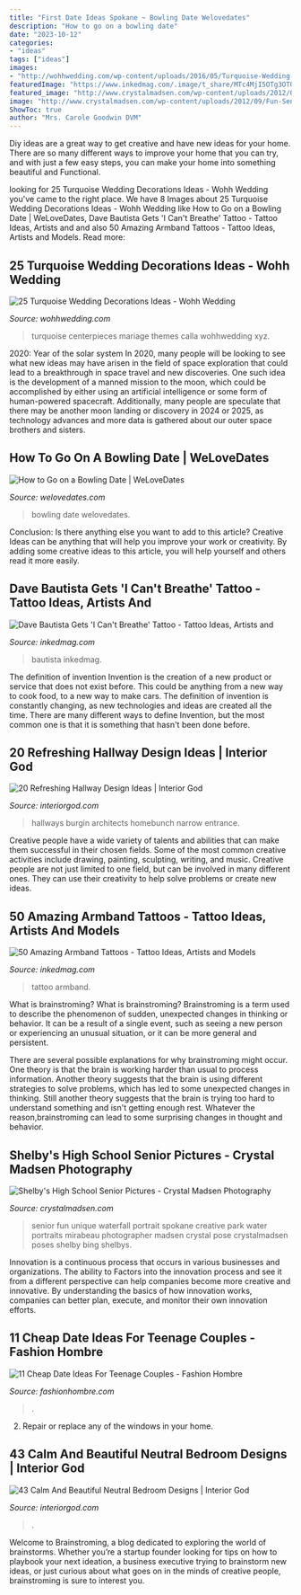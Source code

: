```yaml
---
title: "First Date Ideas Spokane ~ Bowling Date Welovedates"
description: "How to go on a bowling date"
date: "2023-10-12"
categories:
- "ideas"
tags: ["ideas"]
images:
- "http://wohhwedding.com/wp-content/uploads/2016/05/Turquoise-Wedding-Decorations-Different-Concept.jpg"
featuredImage: "https://www.inkedmag.com/.image/t_share/MTc4MjI5OTg3OTQ4NjM1NzUy/armband.jpg"
featured_image: "http://www.crystalmadsen.com/wp-content/uploads/2012/09/Fun-Senior-Photos-Spokane_003-1024x682.jpg"
image: "http://www.crystalmadsen.com/wp-content/uploads/2012/09/Fun-Senior-Photos-Spokane_003-1024x682.jpg"
ShowToc: true
author: "Mrs. Carole Goodwin DVM"
---
```



Diy ideas are a great way to get creative and have new ideas for your home. There are so many different ways to improve your home that you can try, and with just a few easy steps, you can make your home into something beautiful and Functional.

	

		
looking for 25 Turquoise Wedding Decorations Ideas - Wohh Wedding you've came to the right place. We have 8 Images about 25 Turquoise Wedding Decorations Ideas - Wohh Wedding like How to Go on a Bowling Date | WeLoveDates, Dave Bautista Gets &#039;I Can&#039;t Breathe&#039; Tattoo - Tattoo Ideas, Artists and and also 50 Amazing Armband Tattoos - Tattoo Ideas, Artists and Models. Read more:
		
    
## 25 Turquoise Wedding Decorations Ideas - Wohh Wedding

<img loading=lazy src="http://wohhwedding.com/wp-content/uploads/2016/05/Turquoise-Wedding-Decorations-Different-Concept.jpg" onerror="this.onerror=null;this.src='https://tse2.mm.bing.net/th?id=OIP.rP22jwxw78x5MQiJz0VELQHaLH&amp;pid=15.1';" alt="25 Turquoise Wedding Decorations Ideas - Wohh Wedding">

_Source: wohhwedding.com_

>turquoise centerpieces mariage themes calla wohhwedding xyz. 

	

2020: Year of the solar system
In 2020, many people will be looking to see what new ideas may have arisen in the field of space exploration that could lead to a breakthrough in space travel and new discoveries. One such idea is the development of a manned mission to the moon, which could be accomplished by either using an artificial intelligence or some form of human-powered spacecraft. Additionally, many people are speculate that there may be another moon landing or discovery in 2024 or 2025, as technology advances and more data is gathered about our outer space brothers and sisters.

    
## How To Go On A Bowling Date | WeLoveDates

<img loading=lazy src="http://www.welovedates.com/wp-content/uploads/2015/03/bowling.jpg" onerror="this.onerror=null;this.src='https://tse1.mm.bing.net/th?id=OIP.tuEQVM1or5XCVquxaTt49AHaEc&amp;pid=15.1';" alt="How to Go on a Bowling Date | WeLoveDates">

_Source: welovedates.com_

>bowling date welovedates. 

	

Conclusion: Is there anything else you want to add to this article?
Creative Ideas can be anything that will help you improve your work or creativity. By adding some creative ideas to this article, you will help yourself and others read it more easily.

    
## Dave Bautista Gets &#039;I Can&#039;t Breathe&#039; Tattoo - Tattoo Ideas, Artists And

<img loading=lazy src="https://www.inkedmag.com/.image/t_share/MTczMzE0MDMwNjU4NjU5OTU1/new-project.png" onerror="this.onerror=null;this.src='https://tse4.mm.bing.net/th?id=OIP.BpuOfQuWs4Z6CYLsFaQ3GgHaD4&amp;pid=15.1';" alt="Dave Bautista Gets &#039;I Can&#039;t Breathe&#039; Tattoo - Tattoo Ideas, Artists and">

_Source: inkedmag.com_

>bautista inkedmag. 

	

The definition of invention
Invention is the creation of a new product or service that does not exist before. This could be anything from a new way to cook food, to a new way to make cars. The definition of invention is constantly changing, as new technologies and ideas are created all the time. There are many different ways to define Invention, but the most common one is that it is something that hasn't been done before.

    
## 20 Refreshing Hallway Design Ideas | Interior God

<img loading=lazy src="https://www.interiorgod.com/wp-content/uploads/2016/04/Hallway-Burgin-Lambert-Architects.jpg" onerror="this.onerror=null;this.src='https://tse3.mm.bing.net/th?id=OIP.i-me4KIQ1edLhi3mDB_NiQHaLc&amp;pid=15.1';" alt="20 Refreshing Hallway Design Ideas | Interior God">

_Source: interiorgod.com_

>hallways burgin architects homebunch narrow entrance. 

	

Creative people have a wide variety of talents and abilities that can make them successful in their chosen fields. Some of the most common creative activities include drawing, painting, sculpting, writing, and music. Creative people are not just limited to one field, but can be involved in many different ones. They can use their creativity to help solve problems or create new ideas.

    
## 50 Amazing Armband Tattoos - Tattoo Ideas, Artists And Models

<img loading=lazy src="https://www.inkedmag.com/.image/t_share/MTc4MjI5OTg3OTQ4NjM1NzUy/armband.jpg" onerror="this.onerror=null;this.src='https://tse4.mm.bing.net/th?id=OIP.L4VG-h-qblj5qy_QP1wmZwHaD4&amp;pid=15.1';" alt="50 Amazing Armband Tattoos - Tattoo Ideas, Artists and Models">

_Source: inkedmag.com_

>tattoo armband. 

	

What is brainstroming?
What is brainstroming?
Brainstroming is a term used to describe the phenomenon of sudden, unexpected changes in thinking or behavior. It can be a result of a single event, such as seeing a new person or experiencing an unusual situation, or it can be more general and persistent.

There are several possible explanations for why brainstroming might occur. One theory is that the brain is working harder than usual to process information. Another theory suggests that the brain is using different strategies to solve problems, which has led to some unexpected changes in thinking. Still another theory suggests that the brain is trying too hard to understand something and isn't getting enough rest. Whatever the reason,brainstroming can lead to some surprising changes in thought and behavior.

    
## Shelby&#039;s High School Senior Pictures - Crystal Madsen Photography

<img loading=lazy src="http://www.crystalmadsen.com/wp-content/uploads/2012/09/Fun-Senior-Photos-Spokane_003-1024x682.jpg" onerror="this.onerror=null;this.src='https://tse4.mm.bing.net/th?id=OIP.NcOpxwKhI_defv8g0gmQFAHaE7&amp;pid=15.1';" alt="Shelby&#039;s High School Senior Pictures - Crystal Madsen Photography">

_Source: crystalmadsen.com_

>senior fun unique waterfall portrait spokane creative park water portraits mirabeau photographer madsen crystal pose crystalmadsen poses shelby bing shelbys. 

	

Innovation is a continuous process that occurs in various businesses and organizations. The ability to Factors into the innovation process and see it from a different perspective can help companies become more creative and innovative. By understanding the basics of how innovation works, companies can better plan, execute, and monitor their own innovation efforts.

    
## 11 Cheap Date Ideas For Teenage Couples - Fashion Hombre

<img loading=lazy src="http://www.fashionhombre.com/wp-content/uploads/2019/07/Cheap-Date-Ideas-For-Teenage-Couples-12.jpg" onerror="this.onerror=null;this.src='https://tse1.mm.bing.net/th?id=OIP.AE3VY-rYFm412m48O3htBAHaLH&amp;pid=15.1';" alt="11 Cheap Date Ideas For Teenage Couples - Fashion Hombre">

_Source: fashionhombre.com_

>. 

	

2. Repair or replace any of the windows in your home.

    
## 43 Calm And Beautiful Neutral Bedroom Designs | Interior God

<img loading=lazy src="http://interiorgod.com/wp-content/uploads/2016/05/Cozy-neutral-bedroom.jpg" onerror="this.onerror=null;this.src='https://tse2.mm.bing.net/th?id=OIP.YvU-8x_uU-Da5NaG-O5-DwHaLL&amp;pid=15.1';" alt="43 Calm And Beautiful Neutral Bedroom Designs | Interior God">

_Source: interiorgod.com_

>. 

	

Welcome to Brainstroming, a blog dedicated to exploring the world of brainstorms. Whether you’re a startup founder looking for tips on how to playbook your next ideation, a business executive trying to brainstorm new ideas, or just curious about what goes on in the minds of creative people, brainstroming is sure to interest you.

